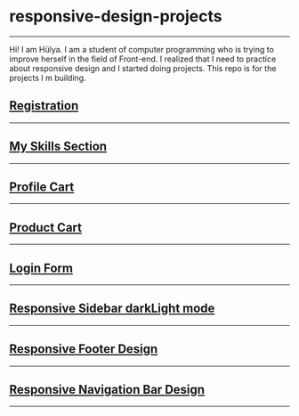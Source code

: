 # responsive-design-projects
-------------------------------------
Hi! I am Hülya. I am a student of computer programming who is trying to improve herself in the field of Front-end.
I realized that I need to practice about responsive design and I started doing projects. This repo is for the projects I m building.



## [Registration](../main/Registration)
------------------------------------

## [My Skills Section](../main/my-skills-section)
------------------------------------

## [Profile Cart](../main/profile-card)
------------------------------------

## [Product Cart](../main/product-card)
------------------------------------

## [Login Form](../main/login-form)
------------------------------------

## [Responsive Sidebar darkLight mode](../main/sidebar-darkLightMode)
------------------------------------

## [Responsive Footer Design](../main/responsive-footer-design)
------------------------------------

## [Responsive Navigation Bar Design](../main/responsive-navigation-bar)
------------------------------------
